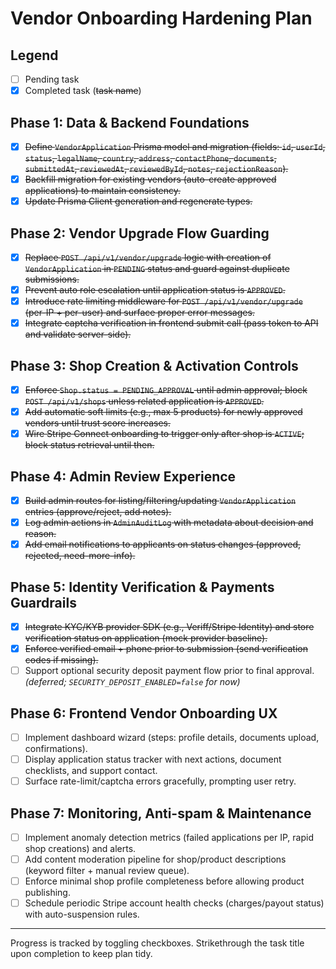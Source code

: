 # Vendor Onboarding Hardening Plan

## Legend
- [ ] Pending task
- [x] Completed task (~~task name~~)

## Phase 1: Data & Backend Foundations
- [x] ~~Define `VendorApplication` Prisma model and migration (fields: `id`, `userId`, `status`, `legalName`, `country`, `address`, `contactPhone`, `documents`, `submittedAt`, `reviewedAt`, `reviewedById`, `notes`, `rejectionReason`).~~
- [x] ~~Backfill migration for existing vendors (auto-create approved applications) to maintain consistency.~~
- [x] ~~Update Prisma Client generation and regenerate types.~~

## Phase 2: Vendor Upgrade Flow Guarding
- [x] ~~Replace `POST /api/v1/vendor/upgrade` logic with creation of `VendorApplication` in `PENDING` status and guard against duplicate submissions.~~
- [x] ~~Prevent auto role escalation until application status is `APPROVED`.~~
- [x] ~~Introduce rate limiting middleware for `POST /api/v1/vendor/upgrade` (per-IP + per-user) and surface proper error messages.~~
- [x] ~~Integrate captcha verification in frontend submit call (pass token to API and validate server-side).~~

## Phase 3: Shop Creation & Activation Controls
- [x] ~~Enforce `Shop.status = PENDING_APPROVAL` until admin approval; block `POST /api/v1/shops` unless related application is `APPROVED`.~~
- [x] ~~Add automatic soft limits (e.g., max 5 products) for newly approved vendors until trust score increases.~~
- [x] ~~Wire Stripe Connect onboarding to trigger only after shop is `ACTIVE`; block status retrieval until then.~~

## Phase 4: Admin Review Experience
- [x] ~~Build admin routes for listing/filtering/updating `VendorApplication` entries (approve/reject, add notes).~~
- [x] ~~Log admin actions in `AdminAuditLog` with metadata about decision and reason.~~
- [x] ~~Add email notifications to applicants on status changes (approved, rejected, need-more-info).~~

## Phase 5: Identity Verification & Payments Guardrails
- [x] ~~Integrate KYC/KYB provider SDK (e.g., Veriff/Stripe Identity) and store verification status on application (mock provider baseline).~~
- [x] ~~Enforce verified email + phone prior to submission (send verification codes if missing).~~
- [ ] Support optional security deposit payment flow prior to final approval. *(deferred; `SECURITY_DEPOSIT_ENABLED=false` for now)*

## Phase 6: Frontend Vendor Onboarding UX
- [ ] Implement dashboard wizard (steps: profile details, documents upload, confirmations).
- [ ] Display application status tracker with next actions, document checklists, and support contact.
- [ ] Surface rate-limit/captcha errors gracefully, prompting user retry.

## Phase 7: Monitoring, Anti-spam & Maintenance
- [ ] Implement anomaly detection metrics (failed applications per IP, rapid shop creations) and alerts.
- [ ] Add content moderation pipeline for shop/product descriptions (keyword filter + manual review queue).
- [ ] Enforce minimal shop profile completeness before allowing product publishing.
- [ ] Schedule periodic Stripe account health checks (charges/payout status) with auto-suspension rules.

---

Progress is tracked by toggling checkboxes. Strikethrough the task title upon completion to keep plan tidy.
